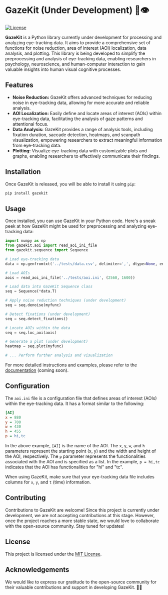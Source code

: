 # GazeKit (Under Development) 🚧👁️

[![License](https://img.shields.io/badge/license-MIT-blue.svg)](https://github.com/your_username/GazeKit/blob/main/LICENSE)

**GazeKit** is a Python library currently under development for processing and analyzing eye-tracking data. It aims to provide a comprehensive set of functions for noise reduction, area of interest (AOI) localization, data analysis, and plotting. This library is being developed to simplify the preprocessing and analysis of eye-tracking data, enabling researchers in psychology, neuroscience, and human-computer interaction to gain valuable insights into human visual cognitive processes.

## Features

- **Noise Reduction:** GazeKit offers advanced techniques for reducing noise in eye-tracking data, allowing for more accurate and reliable analysis.
- **AOI Localization:** Easily define and locate areas of interest (AOIs) within eye-tracking data, facilitating the analysis of gaze patterns and attentional focus.
- **Data Analysis:** GazeKit provides a range of analysis tools, including fixation duration, saccade detection, heatmaps, and scanpath visualization, empowering researchers to extract meaningful information from eye-tracking data.
- **Plotting:** Visualize eye-tracking data with customizable plots and graphs, enabling researchers to effectively communicate their findings.

## Installation

Once GazeKit is released, you will be able to install it using `pip`:

```bash
pip install gazekit
```

## Usage

Once installed, you can use GazeKit in your Python code. Here's a sneak peek at how GazeKit might be used for preprocessing and analyzing eye-tracking data:

```python
import numpy as np
from gazekit.aoi import read_aoi_ini_file
from gazekit.sequence import Sequence

# Load eye-tracking data
data = np.genfromtxt('../tests/data.csv', delimiter=',', dtype=None, encoding=None)

# Load AOIs
aois = read_aoi_ini_file('../tests/aoi.ini', (2560, 1600))

# Load data into GazeKit Sequence class
seq = Sequence(*data.T)

# Apply noise reduction techniques (under development)
seq = seq.denoise(myfunc)

# Detect fixations (under development)
seq = seq.detect_fixations()

# Locate AOIs within the data
seq = seq.loc_aoi(aois)

# Generate a plot (under development)
heatmap = seq.plot(myfunc)

# ... Perform further analysis and visualization

```

For more detailed instructions and examples, please refer to the [documentation](https://github.com/your_username/GazeKit/wiki) (coming soon).

## Configuration

The `aoi.ini` file is a configuration file that defines areas of interest (AOIs) within the eye-tracking data. It has a format similar to the following:

```ini
[AI]
x = 880
y = 700
w = 430
h = 455
p = hi,tc
```

In the above example, `[AI]` is the name of the AOI. The `x`, `y`, `w`, and `h` parameters represent the starting point (x, y) and the width and height of the AOI, respectively. The `p` parameter represents the functionalities associated with the AOI and is specified as a list. In the example, `p = hi,tc` indicates that the AOI has functionalities for "hi" and "tc".

When using GazeKit, make sure that your eye-tracking data file includes columns for `x`, `y`, and `t` (time) information.

## Contributing

Contributions to GazeKit are welcome! Since this project is currently under development, we are not accepting contributions at this stage. However, once the project reaches a more stable state, we would love to collaborate with the open-source community. Stay tuned for updates!

## License

This project is licensed under the [MIT License](https://github.com/your_username/GazeKit/blob/main/LICENSE).

## Acknowledgements

We would like to express our gratitude to the open-source community for their valuable contributions and support in developing GazeKit. 🎉😊